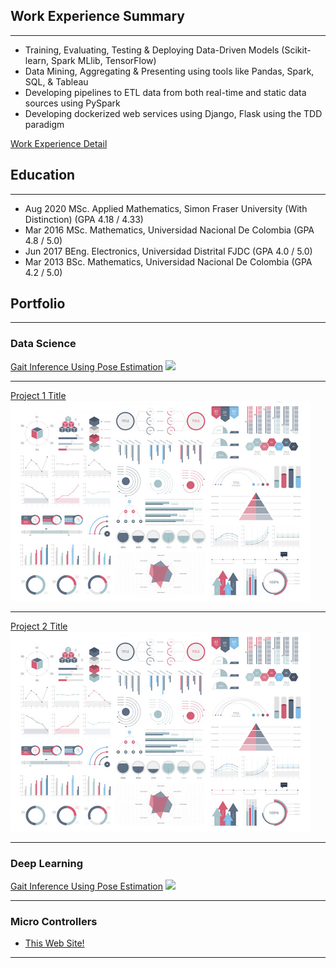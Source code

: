 ## Work Experience Summary
---
* Training, Evaluating, Testing & Deploying Data-Driven Models (Scikit-learn, Spark MLlib, TensorFlow)
* Data Mining, Aggregating & Presenting using tools like Pandas, Spark, SQL, & Tableau
* Developing pipelines to ETL data from both real-time and static data sources using PySpark
* Developing dockerized web services using Django, Flask using the TDD paradigm

[Work Experience Detail](/work_experience)

## Education
---
* Aug 2020    MSc. Applied Mathematics, Simon Fraser University (With Distinction) 	(GPA 4.18 / 4.33)
* Mar 2016    MSc. Mathematics, Universidad Nacional De Colombia	(GPA 4.8 / 5.0)
* Jun 2017    BEng. Electronics, Universidad Distrital FJDC 	(GPA 4.0 / 5.0)
* Mar 2013    BSc. Mathematics, Universidad Nacional De Colombia 	(GPA 4.2 / 5.0)

## Portfolio
---

### Data Science 

[Gait Inference Using Pose Estimation](http://example.com/)
<img src="images/pose_estimation_animation.gif?raw=true"/>

---

[Project 1 Title](/sample_page)
<img src="images/dummy_thumbnail.jpg?raw=true"/>

---
[Project 2 Title](/pdf/sample_presentation.pdf)
<img src="images/dummy_thumbnail.jpg?raw=true"/>

---

### Deep Learning

[Gait Inference Using Pose Estimation](http://example.com/)
<img src="images/pose_estimation_animation.gif?raw=true"/>

---

### Micro Controllers

- [This Web Site!](https://github.com/juandados/juandados.github.io)

---
